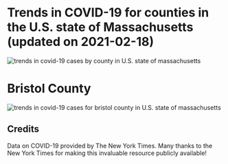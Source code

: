 Trends in COVID-19 for counties in the U.S. state of Massachusetts (updated on 2021-02-18)
==========================================================================================

![trends in covid-19 cases by county in U.S. state of
massachusetts](./images/ma_county_covid.png)

Bristol County
==============

![trends in covid-19 cases for bristol county in U.S. state of
massachusetts](./images/bristol_county_covid.png)

Credits
-------

Data on COVID-19 provided by The New York Times. Many thanks to the New
York Times for making this invaluable resource publicly available!
